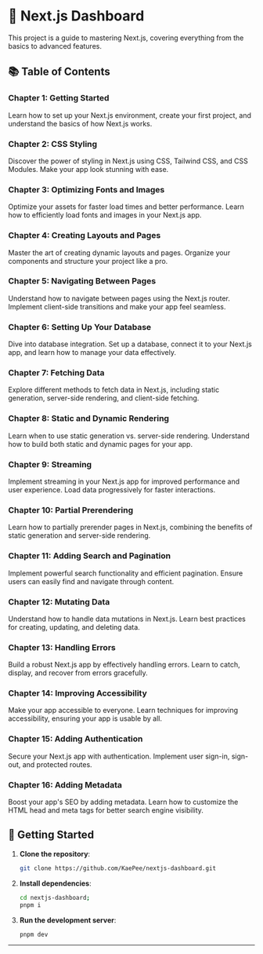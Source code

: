 # 🚀 Next.js Dashboard

This project is a guide to mastering Next.js, covering everything from the basics to advanced features.

## 📚 Table of Contents

### Chapter 1: Getting Started
Learn how to set up your Next.js environment, create your first project, and understand the basics of how Next.js works.

### Chapter 2: CSS Styling
Discover the power of styling in Next.js using CSS, Tailwind CSS, and CSS Modules. Make your app look stunning with ease.

### Chapter 3: Optimizing Fonts and Images
Optimize your assets for faster load times and better performance. Learn how to efficiently load fonts and images in your Next.js app.

### Chapter 4: Creating Layouts and Pages
Master the art of creating dynamic layouts and pages. Organize your components and structure your project like a pro.

### Chapter 5: Navigating Between Pages
Understand how to navigate between pages using the Next.js router. Implement client-side transitions and make your app feel seamless.

### Chapter 6: Setting Up Your Database
Dive into database integration. Set up a database, connect it to your Next.js app, and learn how to manage your data effectively.

### Chapter 7: Fetching Data
Explore different methods to fetch data in Next.js, including static generation, server-side rendering, and client-side fetching.

### Chapter 8: Static and Dynamic Rendering
Learn when to use static generation vs. server-side rendering. Understand how to build both static and dynamic pages for your app.

### Chapter 9: Streaming
Implement streaming in your Next.js app for improved performance and user experience. Load data progressively for faster interactions.

### Chapter 10: Partial Prerendering
Learn how to partially prerender pages in Next.js, combining the benefits of static generation and server-side rendering.

### Chapter 11: Adding Search and Pagination
Implement powerful search functionality and efficient pagination. Ensure users can easily find and navigate through content.

### Chapter 12: Mutating Data
Understand how to handle data mutations in Next.js. Learn best practices for creating, updating, and deleting data.

### Chapter 13: Handling Errors
Build a robust Next.js app by effectively handling errors. Learn to catch, display, and recover from errors gracefully.

### Chapter 14: Improving Accessibility
Make your app accessible to everyone. Learn techniques for improving accessibility, ensuring your app is usable by all.

### Chapter 15: Adding Authentication
Secure your Next.js app with authentication. Implement user sign-in, sign-out, and protected routes.

### Chapter 16: Adding Metadata
Boost your app's SEO by adding metadata. Learn how to customize the HTML head and meta tags for better search engine visibility.


## 🚀 Getting Started

1. **Clone the repository**:


   ```bash
   git clone https://github.com/KaePee/nextjs-dashboard.git
   ```
2. **Install dependencies**:


   ```bash
   cd nextjs-dashboard; 
   pnpm i
   ```
3. **Run the development server**:


   ```bash
   pnpm dev
   ```
---

